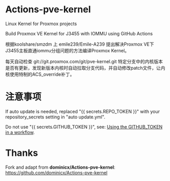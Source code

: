 # Actions-pve-kernel

Linux Kernel for Proxmox projects

Build Proxmox VE Kernel for J3455 with IOMMU using GitHub Actions

根据koolshare/smzdm 上 emile239/Emile-A239 提出解决Proxmox VE下J3455主板直通iommu分组问题的方法编译Proxmox Kernel。

每天自动检查 git://git.proxmox.com/git/pve-kernel.git 特定分支中的内核版本是否有更新，发现新版本内核时自动拉取分支代码，并自动修改patch文件，让内核使用特制的ACS_override补丁。

# 注意事项

If auto update is needed, replaced "{{ secrets.REPO_TOKEN }}" with your repository_secrets setting in "auto update.yml".

Do not use "{{ secrets.GITHUB_TOKEN }}", see: [Using the GITHUB_TOKEN in a workflow](https://docs.github.com/en/actions/security-guides/automatic-token-authentication#using-the-github_token-in-a-workflow).

# Thanks 

Fork and adapt from **dominicx/Actions-pve-kernel**: https://github.com/dominicx/Actions-pve-kernel

